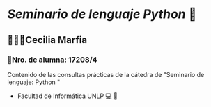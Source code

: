 # *Seminario de lenguaje Python*  🐍

## 👩🏻‍💻Cecilia Marfia

### 📁Nro. de alumna: 17208/4

Contenido de las consultas prácticas de la cátedra de "Seminario de lenguaje: Python "

- Facultad de Informática UNLP 💻 🌿

